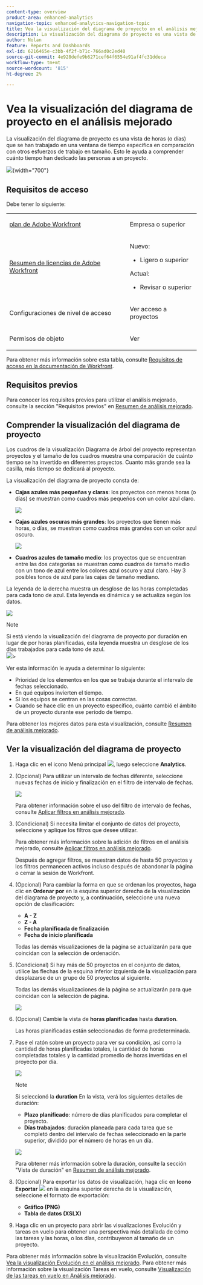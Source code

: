 ```yaml
---
content-type: overview
product-area: enhanced-analytics
navigation-topic: enhanced-analytics-navigation-topic
title: Vea la visualización del diagrama de proyecto en el análisis mejorado
description: La visualización del diagrama de proyecto es una vista de horas (o días) que se han trabajado en una ventana de tiempo específica en comparación con otros esfuerzos de trabajo en tamaño. Esto le ayuda a comprender cuánto tiempo han dedicado las personas a un proyecto.
author: Nolan
feature: Reports and Dashboards
exl-id: 6216465e-c3bb-4f2f-b71c-766ad0c2ed40
source-git-commit: 4e928defe9b6271cef64f6554e91af4fc31ddeca
workflow-type: tm+mt
source-wordcount: '815'
ht-degree: 2%

---
```


# Vea la visualización del diagrama de proyecto en el análisis mejorado

<!-- Audited: 12/2023 -->

La visualización del diagrama de proyecto es una vista de horas (o días) que se han trabajado en una ventana de tiempo específica en comparación con otros esfuerzos de trabajo en tamaño. Esto le ayuda a comprender cuánto tiempo han dedicado las personas a un proyecto.

![](assets/project-treemap-350x126.png){width="700"}

## Requisitos de acceso

Debe tener lo siguiente:

<table style="table-layout:auto"> 
 <col> 
 <col> 
 <tbody> 
  <tr> 
   <td role="rowheader"><a href="https://www.workfront.com/plans" target="_blank">plan de Adobe Workfront</a></td> 
   <td> <p>Empresa o superior</p> </td> 
  </tr> 
  <tr> 
   <td role="rowheader"><a href="../administration-and-setup/add-users/access-levels-and-object-permissions/wf-licenses.md" class="MCXref xref">Resumen de licencias de Adobe Workfront</a></td> 
   <td>   <p>Nuevo:</p> 
   <ul><li>Ligero o superior</li></ul>
   <p>Actual:</p>
   <ul><li>Revisar o superior</li></ul>
 </td> 
  </tr> 
  <tr> 
   <td role="rowheader">Configuraciones de nivel de acceso</td> 
   <td> <p>Ver acceso a proyectos</p> <!--<p>Note: If you still don't have access, ask your Workfront administrator if they set additional restrictions in your access level.<br>For information on how a Workfront administrator can change your access level, see <a href="../administration-and-setup/add-users/configure-and-grant-access/create-modify-access-levels.md" class="MCXref xref">Create or modify custom access levels</a>.</p>--> </td> 
  </tr> 
  <tr> 
   <td role="rowheader">Permisos de objeto</td> 
   <td> <p>Ver</p> <!--<p>For information on requesting additional access, see <a href="../workfront-basics/grant-and-request-access-to-objects/request-access.md" class="MCXref xref">Request access to objects </a>.</p>--> </td> 
  </tr> 
 </tbody> 
</table>

Para obtener más información sobre esta tabla, consulte [Requisitos de acceso en la documentación de Workfront](/help/quicksilver/administration-and-setup/add-users/access-levels-and-object-permissions/access-level-requirements-in-documentation.md).

## Requisitos previos

Para conocer los requisitos previos para utilizar el análisis mejorado, consulte la sección &quot;Requisitos previos&quot; en [Resumen de análisis mejorado](../enhanced-analytics/enhanced-analytics-overview.md).

## Comprender la visualización del diagrama de proyecto

Los cuadros de la visualización Diagrama de árbol del proyecto representan proyectos y el tamaño de los cuadros muestra una comparación de cuánto tiempo se ha invertido en diferentes proyectos. Cuanto más grande sea la casilla, más tiempo se dedicará al proyecto.

La visualización del diagrama de proyecto consta de:

* **Cajas azules más pequeñas y claras**: los proyectos con menos horas (o días) se muestran como cuadros más pequeños con un color azul claro.

  ![](assets/project-treemap-smaller-box.png)

* **Cajas azules oscuras más grandes**: los proyectos que tienen más horas, o días, se muestran como cuadros más grandes con un color azul oscuro.

  ![](assets/project-treemap-larger-box-350x205.png)

* **Cuadros azules de tamaño medio**: los proyectos que se encuentran entre las dos categorías se muestran como cuadros de tamaño medio con un tono de azul entre los colores azul oscuro y azul claro. Hay 3 posibles tonos de azul para las cajas de tamaño mediano.

La leyenda de la derecha muestra un desglose de las horas completadas para cada tono de azul. Esta leyenda es dinámica y se actualiza según los datos.

![](assets/project-treemap-hours-completed.png)

>[!NOTE]
>
>Si está viendo la visualización del diagrama de proyecto por duración en lugar de por horas planificadas, esta leyenda muestra un desglose de los días trabajados para cada tono de azul.\
>![](assets/project-treemap-days-worked.png)>

Ver esta información le ayuda a determinar lo siguiente:

* Prioridad de los elementos en los que se trabaja durante el intervalo de fechas seleccionado.
* En qué equipos invierten el tiempo.
* Si los equipos se centran en las cosas correctas.
* Cuando se hace clic en un proyecto específico, cuánto cambió el ámbito de un proyecto durante ese período de tiempo.

Para obtener los mejores datos para esta visualización, consulte [Resumen de análisis mejorado](../enhanced-analytics/enhanced-analytics-overview.md).

## Ver la visualización del diagrama de proyecto

1. Haga clic en el icono Menú principal ![](assets/main-menu-icon-16x12.png), luego seleccione **Analytics**.
1. (Opcional) Para utilizar un intervalo de fechas diferente, seleccione nuevas fechas de inicio y finalización en el filtro de intervalo de fechas.

   ![](assets/filters-select-date-range-350x344.png)

   Para obtener información sobre el uso del filtro de intervalo de fechas, consulte [Aplicar filtros en análisis mejorado](../enhanced-analytics/use-enhanced-analytics-filters.md).

1. (Condicional) Si necesita limitar el conjunto de datos del proyecto, seleccione y aplique los filtros que desee utilizar.

   Para obtener más información sobre la adición de filtros en el análisis mejorado, consulte [Aplicar filtros en análisis mejorado](../enhanced-analytics/use-enhanced-analytics-filters.md).

   Después de agregar filtros, se muestran datos de hasta 50 proyectos y los filtros permanecen activos incluso después de abandonar la página o cerrar la sesión de Workfront.

1. (Opcional) Para cambiar la forma en que se ordenan los proyectos, haga clic en **Ordenar por** en la esquina superior derecha de la visualización del diagrama de proyecto y, a continuación, seleccione una nueva opción de clasificación:

   * **A - Z**
   * **Z - A**
   * **Fecha planificada de finalización**
   * **Fecha de inicio planificada**

   Todas las demás visualizaciones de la página se actualizarán para que coincidan con la selección de ordenación.

1. (Condicional) Si hay más de 50 proyectos en el conjunto de datos, utilice las flechas de la esquina inferior izquierda de la visualización para desplazarse de un grupo de 50 proyectos al siguiente.

   Todas las demás visualizaciones de la página se actualizarán para que coincidan con la selección de página.

   ![](assets/pagination-350x118.png)

1. (Opcional) Cambie la vista de **horas planificadas** hasta **duration**.

   Las horas planificadas están seleccionadas de forma predeterminada.

1. Pase el ratón sobre un proyecto para ver su condición, así como la cantidad de horas planificadas totales, la cantidad de horas completadas totales y la cantidad promedio de horas invertidas en el proyecto por día.

   ![](assets/project-treemap-project-details-350x404.png)

   >[!NOTE]
   >
   >Si seleccionó la **duration** En la vista, verá los siguientes detalles de duración:
   >
   >* **Plazo planificado**: número de días planificados para completar el proyecto.
   >* **Días trabajados**: duración planeada para cada tarea que se completó dentro del intervalo de fechas seleccionado en la parte superior, dividido por el número de horas en un día.
   >   
   >![](assets/duration-treemap-350x159.png)
   >
   >Para obtener más información sobre la duración, consulte la sección &quot;Vista de duración&quot; en [Resumen de análisis mejorado](../enhanced-analytics/enhanced-analytics-overview.md).

1. (Opcional) Para exportar los datos de visualización, haga clic en **Icono Exportar** ![](assets/export.png) en la esquina superior derecha de la visualización, seleccione el formato de exportación:

   * **Gráfico (PNG)**
   * **Tabla de datos (XSLX)**

1. Haga clic en un proyecto para abrir las visualizaciones Evolución y tareas en vuelo para obtener una perspectiva más detallada de cómo las tareas y las horas, o los días, contribuyeron al tamaño de un proyecto.

Para obtener más información sobre la visualización Evolución, consulte [Vea la visualización Evolución en el análisis mejorado](../enhanced-analytics/burndown-overview.md). Para obtener más información sobre la visualización Tareas en vuelo, consulte [Visualización de las tareas en vuelo en Análisis mejorado](../enhanced-analytics/tasks-in-flight-overview.md).

